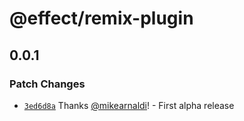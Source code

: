 # @effect/remix-plugin

## 0.0.1

### Patch Changes

- [`3ed6d8a`](https://github.com/Effect-TS/remix-plugin/commit/3ed6d8a03ee94177907b5d99756fb45a3c18f6b1) Thanks [@mikearnaldi](https://github.com/mikearnaldi)! - First alpha release
